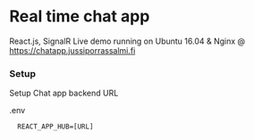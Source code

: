 # Real time chat app

React.js, SignalR
Live demo running on Ubuntu 16.04 & Nginx @ https://chatapp.jussiporrassalmi.fi

### Setup

Setup Chat app backend URL 

.env
```
  REACT_APP_HUB=[URL]
```